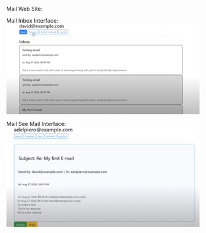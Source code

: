 Mail Web Site:


Mail Inbox Interface:
[![See the web page here!](https://github.com/dsrestrepo/Web_Programming_Django/blob/main/Django_and_JavaScript/Inbox.png)](https://www.youtube.com/watch?v=-HvHfWcHUls)

Mail See Mail Interface:
[![See the web page here!](https://github.com/dsrestrepo/Web_Programming_Django/blob/main/Django_and_JavaScript/see%20mail.png)](https://www.youtube.com/watch?v=-HvHfWcHUls)
